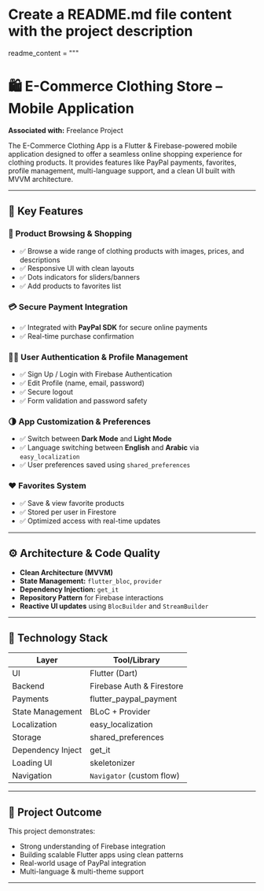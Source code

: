 # Create a README.md file content with the project description

readme_content = """
# 🛍️ E-Commerce Clothing Store – Mobile Application

**Associated with:** Freelance Project

The E-Commerce Clothing App is a Flutter & Firebase-powered mobile application designed to offer a seamless online shopping experience for clothing products. It provides features like PayPal payments, favorites, profile management, multi-language support, and a clean UI built with MVVM architecture.

---

## 🔹 Key Features

### 🛒 Product Browsing & Shopping
- ✅ Browse a wide range of clothing products with images, prices, and descriptions  
- ✅ Responsive UI with clean layouts  
- ✅ Dots indicators for sliders/banners  
- ✅ Add products to favorites list

### 💳 Secure Payment Integration
- ✅ Integrated with **PayPal SDK** for secure online payments  
- ✅ Real-time purchase confirmation

### 🧑‍💼 User Authentication & Profile Management
- ✅ Sign Up / Login with Firebase Authentication  
- ✅ Edit Profile (name, email, password)  
- ✅ Secure logout  
- ✅ Form validation and password safety

### 🌗 App Customization & Preferences
- ✅ Switch between **Dark Mode** and **Light Mode**  
- ✅ Language switching between **English** and **Arabic** via `easy_localization`  
- ✅ User preferences saved using `shared_preferences`

### ❤️ Favorites System
- ✅ Save & view favorite products  
- ✅ Stored per user in Firestore  
- ✅ Optimized access with real-time updates

---

## ⚙️ Architecture & Code Quality

- **Clean Architecture (MVVM)**  
- **State Management:** `flutter_bloc`, `provider`  
- **Dependency Injection:** `get_it`  
- **Repository Pattern** for Firebase interactions  
- **Reactive UI updates** using `BlocBuilder` and `StreamBuilder`

---

## 🔧 Technology Stack

| Layer            | Tool/Library              |
|------------------|---------------------------|
| UI               | Flutter (Dart)            |
| Backend          | Firebase Auth & Firestore |
| Payments         | flutter_paypal_payment    |
| State Management | BLoC + Provider           |
| Localization     | easy_localization         |
| Storage          | shared_preferences        |
| Dependency Inject| get_it                    |
| Loading UI       | skeletonizer              |
| Navigation       | `Navigator` (custom flow) |

---

## 🚀 Project Outcome

This project demonstrates:
- Strong understanding of Firebase integration
- Building scalable Flutter apps using clean patterns
- Real-world usage of PayPal integration
- Multi-language & multi-theme support

---





